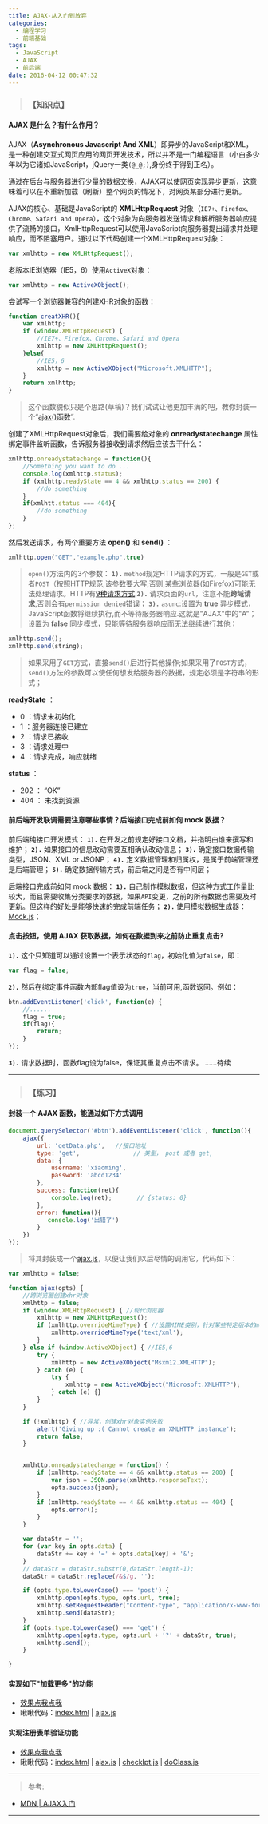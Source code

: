 ```yaml
---
title: AJAX-从入门到放弃
categories:
  - 编程学习
  - 前端基础
tags:
  - JavaScript
  - AJAX
  - 前后端
date: 2016-04-12 00:47:32
---
```

>### 【知识点】

#### **AJAX 是什么？有什么作用？**
AJAX（**Asynchronous Javascript And XML**）即异步的JavaScript和XML，是一种创建交互式网页应用的网页开发技术，所以并不是一门编程语言（小白多少年以为它诸如JavaScript，jQuery一类`(@_@;)`,身份终于得到正名）。

通过在后台与服务器进行少量的数据交换，AJAX可以使网页实现异步更新，这意味着可以在不重新加载（刷新）整个网页的情况下，对网页某部分进行更新。
<!--more-->
AJAX的核心、基础是JavaScript的 **XMLHttpRequest** 对象（`IE7+、Firefox、Chrome、Safari and Opera`），这个对象为向服务器发送请求和解析服务器响应提供了流畅的接口，XmlHttpRequest可以使用JavaScript向服务器提出请求并处理响应，而不阻塞用户。通过以下代码创建一个XMLHttpRequest对象：
```javascript
var xmlhttp = new XMLHttpRequest();
```

老版本IE浏览器（IE5，6）使用`ActiveX`对象：
```javascript
var xmlhttp = new ActiveXObject();
```

尝试写一个浏览器兼容的创建XHR对象的函数：
```javascript
function creatXHR(){
    var xmlhttp;
    if (window.XMLHttpRequest) {
        //IE7+、Firefox、Chrome、Safari and Opera
        xmlhttp = new XMLHttpRequest();
    }else{
        //IE5，6
        xmlhttp = new ActiveXObject("Microsoft.XMLHTTP");
    }
    return xmlhttp;
}
```
>这个函数貌似只是个思路(草稿)？我们试试让他更加丰满的吧，教你封装一个“<a href="#01">ajax()函数</a>”.


创建了XMLHttpRequest对象后，我们需要给对象的 **onreadystatechange** 属性绑定事件监听函数，告诉服务器接收到请求然后应该去干什么：
```javascript
xmlhttp.onreadystatechange = function(){
    //Something you want to do ...
    console.log(xmlhttp.status);
    if (xmlhttp.readyState == 4 && xmlhttp.status == 200) {
        //do something
    }
    if(xmlhtt.status === 404){
        //do something
    }
};
```

然后发送请求，有两个重要方法 **open()** 和 **send()** ：
```javascript
xmlhttp.open("GET","example.php",true)
```

>`open()`方法内的3个参数：
**`1).`** `method`规定HTTP请求的方式，一般是`GET`或者`POST`（按照HTTP规范,该参数要大写;否则,某些浏览器(如Firefox)可能无法处理请求。HTTP有[9种请求方式](https://www.w3.org/Protocols/rfc2616/rfc2616-sec9.html)
**`2).`** 请求页面的`url`，注意不能**跨域请求**,否则会有`permission denied`错误；
**`3).`** `asunc`:设置为 **true** 异步模式，JavaScript函数将继续执行,而不等待服务器响应.这就是"AJAX"中的"A"；设置为 **false** 同步模式，只能等待服务器响应而无法继续进行其他；

```javascript
xmlhttp.send();
xmlhttp.send(string);
```

>如果采用了`GET`方式，直接`send()`后进行其他操作;如果采用了`POST`方式，`send()`方法的参数可以使任何想发给服务器的数据，规定必须是字符串的形式；

**readyState** ：
- 0 ：请求未初始化
- 1 ：服务器连接已建立
- 2 ：请求已接收
- 3 ：请求处理中
- 4 ：请求完成，响应就绪

**status** ：
- 202 ： “OK”
- 404 ： 未找到资源




#### **前后端开发联调需要注意哪些事情？后端接口完成前如何 mock 数据？**
前后端纯接口开发模式：
**`1).`** 在开发之前规定好接口文档，并指明由谁来撰写和维护；
**`2).`** 如果接口的信息改动需要互相确认改动信息；
**`3).`** 确定接口数据传输类型，JSON、XML or JSONP；
**`4).`** 定义数据管理和归属权，是属于前端管理还是后端管理；
**`5).`** 确定数据传输方式，前后端之间是否有中间层；

后端接口完成前如何 mock 数据：
**`1).`** 自己制作模拟数据，但这种方式工作量比较大，而且需要收集分类要求的数据，如果`API`变更，之前的所有数据也需要及时更新。但这样的好处是能够快速的完成前端任务；
**`2).`** 使用模拟数据生成器：[Mock.js](http://mockjs.com/)；


#### **点击按钮，使用 AJAX 获取数据，如何在数据到来之前防止重复点击?**
**`1).`** 这个只知道可以通过设置一个表示状态的`flag`，初始化值为`false`，即：
```javascript
var flag = false;
```
**`2).`** 然后在绑定事件函数内部flag值设为`true`，当前可用,函数返回。例如：
```javascript
btn.addEventListener('click', function(e) {
    //......
    flag = true;
    if(flag){
        return;
    }
});
```
**`3).`** 请求数据时，函数flag设为false，保证其重复点击不请求。
......待续


---
>### 【练习】

#### **封装一个 AJAX 函数，能通过如下方式调用**
```javascript
document.querySelector('#btn').addEventListener('click', function(){
    ajax({
        url: 'getData.php',   //接口地址
        type: 'get',               // 类型， post 或者 get,
        data: {
            username: 'xiaoming',
            password: 'abcd1234'
        },
        success: function(ret){
            console.log(ret);       // {status: 0}
        },
        error: function(){
           console.log('出错了')
        }
    })
});
```
<a id="01" name="01"> </a>

>将其封装成一个[ajax.js](https://github.com/jirengu-inc/jrg-tehui2/blob/master/homework/%E6%9D%8E%E6%93%8D/task24/js/ajax.js)，以便让我们以后尽情的调用它，代码如下：

```javascript
var xmlhttp = false;

function ajax(opts) {
    //跨浏览器创建xhr对象
    xmlhttp = false;
    if (window.XMLHttpRequest) { //现代浏览器
        xmlhttp = new XMLHttpRequest();
        if (xmlhttp.overrideMimeType) { //设置MIME类别，针对某些特定版本的mozillar浏览器的BUG进行修正
            xmlhttp.overrideMimeType('text/xml');
        }
    } else if (window.ActiveXObject) { //IE5,6
        try {
            xmlhttp = new ActiveXObject("Msxm12.XMLHTTP");
        } catch (e) {
            try {
                xmlhttp = new ActiveXObject("Microsoft.XMLHTTP");
            } catch (e) {}
        }
    }

    if (!xmlhttp) { //异常，创建xhr对象实例失败
        alert('Giving up :( Cannot create an XMLHTTP instance');
        return false;
    }


    xmlhttp.onreadystatechange = function() {
        if (xmlhttp.readyState == 4 && xmlhttp.status == 200) {
            var json = JSON.parse(xmlhttp.responseText);
            opts.success(json);
        }
        if (xmlhttp.readyState == 4 && xmlhttp.status == 404) {
            opts.error();
        }
    }

    var dataStr = '';
    for (var key in opts.data) {
        dataStr += key + '=' + opts.data[key] + '&';
    }
    // dataStr = dataStr.substr(0,dataStr.length-1);
    dataStr = dataStr.replace(/&$/g, '');

    if (opts.type.toLowerCase() === 'post') {
        xmlhttp.open(opts.type, opts.url, true);
        xmlhttp.setRequestHeader("Content-type", "application/x-www-form-urlencoded");
        xmlhttp.send(dataStr);
    }
    if (opts.type.toLowerCase() === 'get') {
        xmlhttp.open(opts.type, opts.url + '?' + dataStr, true);
        xmlhttp.send();
    }

}
```


#### **实现如下"加载更多"的功能**
- [效果点我点我](http://febox.applinzi.com/task24-2/task24-2.html)
- 瞅瞅代码：[index.html](https://github.com/licao404/landemo/blob/master/task24-2/task24-2.html) | [ajax.js](https://github.com/licao404/landemo/blob/master/js/ajax.js)

#### **实现注册表单验证功能**
- [效果点我点我](http://febox.applinzi.com/task24-3/task24-3.html)
- 瞅瞅代码：[index.html](https://github.com/licao404/landemo/blob/master/task24-3/task24-3.html) | [ajax.js](https://github.com/licao404/landemo/blob/master/js/ajax.js) | [checkIpt.js](https://github.com/licao404/landemo/blob/master/js/checkIpt.js) | [doClass.js](https://github.com/licao404/landemo/blob/master/js/doClass.js)

---
>参考:

- [MDN | AJAX入门](https://developer.mozilla.org/zh-CN/docs/AJAX/Getting_Started)

---
